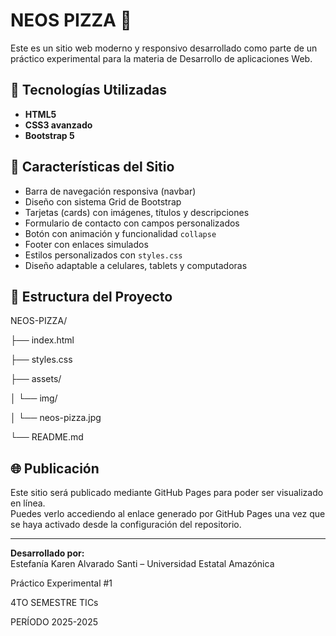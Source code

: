 # NEOS PIZZA 🍕

Este es un sitio web moderno y responsivo desarrollado como parte de un práctico experimental para la materia de Desarrollo de aplicaciones Web.

## 🔧 Tecnologías Utilizadas

- **HTML5**
- **CSS3 avanzado**
- **Bootstrap 5**

## 🧩 Características del Sitio

- Barra de navegación responsiva (navbar)
- Diseño con sistema Grid de Bootstrap
- Tarjetas (cards) con imágenes, títulos y descripciones
- Formulario de contacto con campos personalizados
- Botón con animación y funcionalidad `collapse`
- Footer con enlaces simulados
- Estilos personalizados con `styles.css`
- Diseño adaptable a celulares, tablets y computadoras

## 📂 Estructura del Proyecto

NEOS-PIZZA/

├── index.html

├── styles.css

├── assets/

│ └── img/

│ └── neos-pizza.jpg

└── README.md

## 🌐 Publicación

Este sitio será publicado mediante GitHub Pages para poder ser visualizado en línea.  
Puedes verlo accediendo al enlace generado por GitHub Pages una vez que se haya activado desde la configuración del repositorio.

---

**Desarrollado por:**  
Estefanía Karen Alvarado Santi – Universidad Estatal Amazónica  

Práctico Experimental #1 

4TO SEMESTRE TICs

PERÍODO 2025-2025
